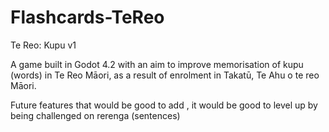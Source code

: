 # Flashcards-TeReo
Te Reo: Kupu v1

A game built in Godot 4.2 with an aim to improve memorisation of kupu (words) in Te Reo Māori, as a result of enrolment in Takatū, Te Ahu o te reo Māori.  

Future features that would be good to add , it would be good to level up by being challenged on rerenga (sentences)
